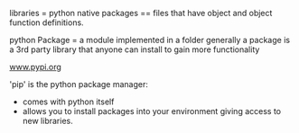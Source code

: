 libraries = python native packages == files that have object and object function definitions. 

python Package = a module implemented in a folder
generally a package is a 3rd party library that anyone can install to gain more functionality

www.pypi.org

'pip' is the python package manager:
- comes with python itself
- allows you to install packages into your environment giving access to new libraries.
